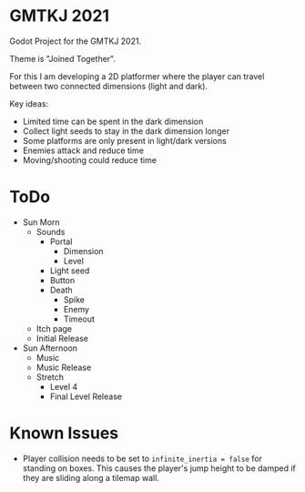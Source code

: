 # GMTKJ 2021

Godot Project  for the GMTKJ 2021.

Theme is "Joined Together".

For this I am developing a 2D platformer where the player can travel between two connected dimensions (light and dark).

Key ideas:

* Limited time can be spent in the dark dimension
* Collect light seeds to stay in the dark dimension longer
* Some platforms are only present in light/dark versions
* Enemies attack and reduce time
* Moving/shooting could reduce time

# ToDo

* Sun Morn
    * Sounds
        * Portal
            * Dimension
            * Level
        * Light seed
        * Button
        * Death
            * Spike
            * Enemy
            * Timeout
    * Itch page
    * Initial Release
* Sun Afternoon
    * Music
    * Music Release
    * Stretch
        * Level 4
        * Final Level Release

# Known Issues

* Player collision needs to be set to `infinite_inertia = false` for standing on boxes.  This causes the player's jump height to be damped if they are sliding along a tilemap wall.
